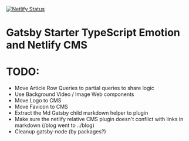 [![Netlify Status](https://api.netlify.com/api/v1/badges/d99d8c8d-62af-4761-9bf2-c2f317e7705e/deploy-status)](https://app.netlify.com/sites/gatsby-starter-ts-emotion-netlifycms/deploys)

# Gatsby Starter TypeScript Emotion and Netlify CMS

# TODO:

- Move Article Row Queries to partial queries to share logic
- Use Background Video / Image Web components
- Move Logo to CMS
- Move Favicon to CMS
- Extract the Md Gatsby child markdown helper to plugin
- Make sure the netlify relative CMS plugin doesn't conflict with links in markdown (/blog went to ../blog)
- Cleanup gatsby-node (by packages?)
